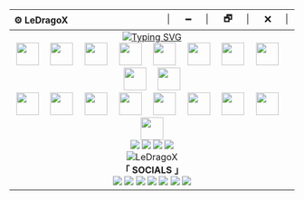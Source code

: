 <div align="center">
  <table>
    <thead>
      <tr>
        <th align="left">⚙️ LeDragoX</th>
        <th align="right">│⠀⠀🗕⠀⠀│⠀⠀🗗⠀⠀│⠀⠀🗙⠀⠀│</th>
      </tr>
    </thead>
    <tbody>
      <tr align="center">
        <td colspan="2">
          <a href="https://git.io/typing-svg"><img src="https://readme-typing-svg.demolab.com?font=Oswald&size=26&pause=1000&center=true&vCenter=true&&width=435&lines=It's+a+me...Pl%C3%ADnio!;%F0%9F%91%8B+Hello%2C+World!" alt="Typing SVG" /></a>
          <br>
          <img height="40" src="https://cdn.jsdelivr.net/gh/devicons/devicon@latest/icons/powershell/powershell-original.svg" />
          <img width="12" />
          <img height="40" src="https://cdn.jsdelivr.net/gh/devicons/devicon@latest/icons/bash/bash-plain.svg" />
          <img width="12" />
          <img height="40" src="https://cdn.jsdelivr.net/gh/devicons/devicon@latest/icons/javascript/javascript-original.svg" />
          <img width="12" />
          <img height="40" src="https://cdn.jsdelivr.net/gh/devicons/devicon@latest/icons/typescript/typescript-original.svg" />
          <img width="12" />
          <img height="40" src="https://cdn.jsdelivr.net/gh/devicons/devicon@latest/icons/react/react-original.svg" />
          <img width="12" />
          <img height="40" src="https://cdn.jsdelivr.net/gh/devicons/devicon@latest/icons/python/python-original.svg" />
          <img width="12" />
          <img height="40" src="https://cdn.jsdelivr.net/gh/devicons/devicon@latest/icons/ruby/ruby-original.svg" />
          <img width="12" />
          <img height="40" src="https://cdn.jsdelivr.net/gh/devicons/devicon@latest/icons/rails/rails-plain.svg" />
          <img width="12" />
          <img height="40" src="https://cdn.jsdelivr.net/gh/devicons/devicon@latest/icons/postgresql/postgresql-original.svg" />
          <img width="12" />
          <img height="40" src="https://cdn.jsdelivr.net/gh/devicons/devicon@latest/icons/mysql/mysql-original.svg" />
          <br>
          <img height="40" src="https://cdn.jsdelivr.net/gh/devicons/devicon@latest/icons/sqlite/sqlite-original.svg" />
          <img width="12" />
          <img height="40" src="https://cdn.jsdelivr.net/gh/devicons/devicon@latest/icons/git/git-plain.svg" />
          <img width="12" />
          <img height="40" src="https://cdn.jsdelivr.net/gh/devicons/devicon@latest/icons/vscode/vscode-original.svg" />
          <img width="12" />
          <img height="40" src="https://cdn.jsdelivr.net/gh/devicons/devicon@latest/icons/figma/figma-original.svg" />
          <img width="12" />
          <img height="40" src="https://cdn.jsdelivr.net/gh/devicons/devicon@latest/icons/gimp/gimp-original.svg" />
          <img width="12" />
          <img height="40" src="https://cdn.jsdelivr.net/gh/devicons/devicon@latest/icons/photoshop/photoshop-original.svg" />
          <img width="12" />
          <img height="40" src="https://cdn.jsdelivr.net/gh/devicons/devicon@latest/icons/android/android-plain.svg" />
          <img width="12" />
          <img height="40" src="https://cdn.jsdelivr.net/gh/devicons/devicon@latest/icons/linux/linux-original.svg" />
          <img width="12" />
          <img height="40" src="https://cdn.jsdelivr.net/gh/devicons/devicon@latest/icons/windows11/windows11-original.svg" />
          <br>
          <a href="#"><img src="https://img.shields.io/badge/ASUS-A320M\K-ED1C24?style=flat&logo=amd&logoColor=white"></a>
          <a href="#"><img src="https://img.shields.io/badge/AMD-Ryzen_5_5600-ED1C24?style=flat&logo=amd&logoColor=white"></a>
          <a href="#"><img src="https://img.shields.io/badge/JUHOR-32GB_RAM_@3600Mhz-993399?style=flat&logo=Juhor&logoColor=white"></a>
          <a href="#"><img src="https://img.shields.io/badge/NVIDIA-RTX_4060_8GB-76B900?style=flat&logo=nvidia&logoColor=white"></a>
          <br>
          <img src="https://komarev.com/ghpvc/?username=LeDragoX&label=Profile_Views&color=blueviolet&style=flat" alt="LeDragoX" />
          <br>
          <b>「 SOCIALS 」</b><br>
          <a href="https://gitlab.com/LeDragoX"><img src="https://img.shields.io/badge/GitLab-330F63?style=flat&logo=gitlab&logoColor=white"></a>
          <a href="mailto:ledragox.contact@gmail.com"><img src="https://img.shields.io/badge/-Gmail-c14438?style=flat&logo=Gmail&logoColor=white"></a>
          <a href="https://www.linkedin.com/in/plinio-larrubia"><img src="https://img.shields.io/badge/LinkedIn-blue?style=flat&logo=Linkedin&logoColor=white"></a>
          <a href="https://myanimelist.net/profile/LeDragoX"><img src="https://img.shields.io/badge/MyAnimeList-2E51A2?style=flat&logo=myanimelist&logoColor=white"></a>
          <a href="https://retroachievements.org/user/ledragox"><img src="https://img.shields.io/badge/RetroAchievements-1e6ede?style=flat&logo=RetroArch&logoColor=ddb750"></a>
          <a href="https://steamcommunity.com/id/ledragox/"><img src="https://img.shields.io/badge/Steam-000000?style=flat&logo=steam&logoColor=white"></a>
          <a href="https://forum.xda-developers.com/m/ledragox.8006906/"><img src="https://img.shields.io/badge/XDA-Developers-F59812?style=flat&logo=xda-developers&logoColor=white"></a>
        </td>
      </tr>
    </tbody>
  </table>
</div>

<!--
**LeDragoX/LeDragoX** is a ✨ _special_ ✨ repository because its `README.md` (this file) appears on your GitHub profile.

Here are some ideas to get you started:

- 🔭 I’m currently working on ...
- 🌱 I’m currently learning ...
- 👯 I’m looking to collaborate on ...
- 🤔 I’m looking for help with ...
- 💬 Ask me about ...
- 📫 How to reach me: ...
- 😄 Pronouns: ...
- ⚡ Fun fact: ...
  -->
